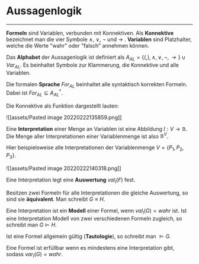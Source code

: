 # Aussagenlogik
---

**Formeln** sind Variablen, verbunden mit Konnektiven. Als **Konnektive** bezeichnet man die vier Symbole $\land$, $\lor$, $\lnot$ und $\rightarrow$ . **Variablen** sind Platzhalter, welche die Werte "wahr" oder "falsch" annehmen können.

Das **Alphabet** der Aussagenlogik ist definiert als $A_{AL}=\{(,),\land,\lor,\lnot,\rightarrow\} \cup Var_{AL}$. Es beinhaltet Symbole zur Klammerung, die Konnektive und alle Variablen.

Die formalen **Sprache** $For_{AL}$ beinhaltet alle syntaktisch korrekten Formeln. Dabei ist $For_{AL} \subseteq A_{AL}^*$.

Die Konnektive als Funktion dargestellt lauten:

![[assets/Pasted image 20220222135859.png]]

Eine **Interpretation** einer Menge an Variablen ist eine Abbildung $I:V \to \mathbb{B}$. Die Menge aller Interpretationen einer Variablenmenge ist also $\mathbb{B}^V$.

Hier beispielsweise alle Interpretationen der Variablenmenge $V=\{P_1,P_2,P_3\}$.

![[assets/Pasted image 20220222140318.png]]

Eine Interpretation legt eine **Auswertung** $val_I(F)$ fest. 

Besitzen zwei Formeln für alle Interpretationen die gleiche Auswertung, so sind sie **äquivalent**. Man schreibt $G \equiv H$.

Eine Interpretation ist ein **Modell** einer Formel, wenn $val_I(G) = {wahr}$ ist. Ist eine Interpretation Modell von zwei verschiedenen Formeln zugleich, so schreibt man $G \models H$.

Ist eine Formel allgemein gültig (**Tautologie**), so schreibt man $\models G$.

Eine Formel ist erfüllbar wenn es mindestens eine Interpretation gibt, sodass $var_I(G) = {wahr}$.

